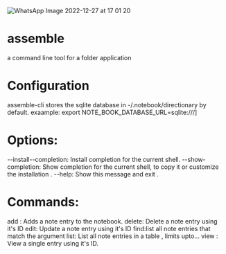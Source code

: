![WhatsApp Image 2022-12-27 at 17 01 20](https://user-images.githubusercontent.com/116971272/209692029-de0aad6d-b3e7-4df1-a728-5da726c35752.jpg)
# assemble
a command line tool for a folder application

# Configuration
assemble-cli stores the sqlite database in -/.notebook/directionary by default.
exaample:
export NOTE_BOOK_DATABASE_URL=sqlite:///]

# Options:
--install--completion: Install completion for the current shell.
--show-completion: Show completion for the current shell, to copy it or customize the installation .
--help: Show this message and exit .

# Commands:
add : Adds a note entry  to the notebook.
delete: Delete a note entry using it's ID
edit: Update a note entry using it's ID
find:list all note entries that match the argument
list: List all note entries in a table , limits upto...
view : View a single entry using it's ID.

